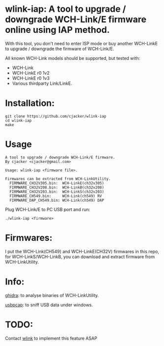 # wlink-iap: A tool to upgrade / downgrade WCH-Link/E firmware online using IAP method.

With this tool, you don't need to enter ISP mode or buy another WCH-LinkE to upgrade / downgrade the firmware of WCH-Link/E.

All known WCH-Link models should be supported, but tested with:

- WCH-Link
- WCH-LinkE r0 1v2
- WCH-LinkE r0 1v3
- Various thirdparty Link/LinkE.

# Installation:

```
git clone https://github.com/cjacker/wlink-iap
cd wlink-iap
make
```

# Usage

```
A tool to upgrade / downgrade WCH-Link/E firmware.
By cjacker <cjacker@gmail.com>

Usage: wlink-iap <firmware file>.

Firmwares can be extracted from WCH-LinkUtility.
  FIRMWARE_CH32V305.bin:  WCH-LinkE(ch32v305)
  FIRMWARE_CH32V208.bin:  WCH-LinkB(ch32v208)
  FIRMWARE_CH32V203.bin:  WCH-LinkS(ch32v203)
  FIRMWARE_CH549.bin:     WCH-Link(ch549) RV
  FIRMWARE_DAP_CH549.bin: WCH-Link(ch549) DAP
```

Plug WCH-Link/E to PC USB port and run:

```
./wlink-iap <firmware>
```

# Firmwares:

I put the WCH-Link(CH549) and WCH-LinkE(CH32V) firmwares in this repo, for WCH-LinkS/WCH-LinkB, you can download and extract firmware from WCH-LinkUtility.

# Info:

[ghidra](https://github.com/NationalSecurityAgency/ghidra): to analyse binaries of WCH-LinkUtility.

[usbpcap](https://github.com/desowin/usbpcap): to sniff USB data under windows.

# TODO:

Contact [wlink](https://github.com/ch32-rs/wlink) to implement this feature ASAP
